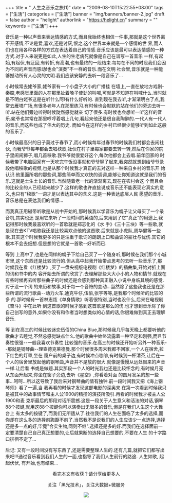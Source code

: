 +++
title = " 人生之音乐之旅(1)"
date = "2009-08-10T15:22:55+08:00"
tags = ["生活"]
categories = ["生活"]
banner = "img/banners/banner-2.jpg"
draft = false
author = "helight"
authorlink = "https://helight.cn"
summary = ""
keywords = ["生活"]
+++

音乐是一种以声音来表达情感的方式,而且我始终也相信一件事,那就是这个世界离不开感情,不论是爱,喜欢,还是讨厌,恨之.这个世界本来就是一个感情的世 界,而人们也在用各种各样的方式在表达着自己的情感.音乐应该是最可以表达情感的一种方式.对于人来说更是如此,人生的生老病死就像是自己在谱写一首音乐 一样,有起始,有起伏,有迂回,有转折,有高潮,也有最终的一段结束.每每在不同的时段我们会因为不同的声音而感动!也会"演奏"不一样的音乐.而在文明 社会里,音乐就是一种能够撼动所有人心灵的文明.我们应该安静的去听一段音乐了...
<!--more-->
小时候常去姥爷家,姥爷家有一个小盘子大小的广播挂 在墙上,一直在放地方戏剧-秦腔,老感觉里面的人在那里扯着嗓子使劲的叫喊,可就是不知道在叫喊什么.当时就是不明白姥爷这是在听什么阿!有什么好听的. 直到现在我去听,才渐渐明白了点,我常去雁塔广场,有很多老年人在那里练习.有时候也会默默的站在他们的旁边去听一听.站在他们旁边听得时候陡然感觉就亲 切了很多.有时候也会想听一听这样的音乐.姥爷也常常在那里哼哼着唱上几句,看起来他还是很自我陶醉的.一代人有一代人的音乐,而这些也成了伟大的历史. 而如今在这样的乡村已经很少能够听到如此这般的音乐了.

小时候最高兴的日子莫过于春节了,而小时候每年过春节的时候我们村都会去闹社伙, 而我爷爷每年都会去唱秧歌,社伙在村子里每家都要去转一转,然后在你家的院子里闹闹狮子,唱几首秧歌.我爷爷就很爱好这个,每次他都会上去唱.前年回家的 时候我带了电脑回家有一天吃完午饭没事就和爷爷聊了起来,我突然就想到给爷爷录段他唱秧歌的视频,也是从那个时候我才真正的去对这样一种来自乡村的音乐开 始认识.他里面所唱的那些词,那些简单而又欢快的调调,能够让你知道这就是我们的音乐.这就是土生土长的音乐.当然随着老一代的渐渐离去,现在在农村会这 个而且会的比较全的人已经越来越少了.这样的歌也许直接说成音乐还不能表现它真实的意义,也只有"秧歌"一词才足以表达其中的含义.这是一种表达底层人民 愿望的音乐.音乐总是在表达我们的情感...

而我真正用磁带听歌是从初中开始的,那时候我以学音乐为幌子让父母买了一个录音机,其实也还 是用它来听了一段时间的英语的,后来用到了它"真正"的用途上,我记得那时候我最喜欢听的一首歌就是郑志化的《水 手》《三十三块》等一些歌,就是现在去KTV唱歌我还是比较喜欢点他的这首歌.后来就是小虎队,周华健等一些 歌.其实这个时候我更多的只是注重于歌词的朗朗上口和曲调的豪壮与忧伤.其它的根本不会去细想.但是想的它就是一首歌--好听而已.

等到 上高中了,也是在同样的幌子下给自己买了一个随身听,那时候在我们那个小城市里,这个东西还是比较流行的.但从高中起我开始带点思考的去听一些音乐了,那 时候我在看《红楼梦》,买了一盘央视版电视剧《红楼梦》的插曲集,开始对折上面的词和书中的内 容开始去所谓的欣赏了.去理解那些大大小小的人物和情节.就现在有些时候再去听那些曲子的时候还是会感到那种真正融入小说中身临其境的感觉.对于没一个词 的来历和故事,对于每一个音符的变动...当然除了这些我也还是在那些所谓的流行歌曲--动力火车,迪克牛仔,伍佰,张宇等等,是我那个时候听的比较的多 的.那时候有一首林志炫《单身情歌》听着很特别,当时也没什么,后来在电视剧《奋斗》中在此听 到这首歌的时候才感到这首歌是那么的伤.也才想到音乐除了你自己创写的意外,如果你没有和作者当时想类似的心情的话,你很难做到真正去理解音乐.

等 到在高三的时候比较迷恋伍佰的China Blue,那时候我几乎每天晚上都要听他的歌曲才去睡觉,不然总感觉缺点什么.他的歌曲中始终流露着一种坚定和刚强,而且节奏性很强--一般我喜欢节奏性 比较强的音乐.在高三的时候还开始听另外一种音乐--那就是钢琴曲--理查德克莱德曼.那个时候很多周末我都不回家,一个人在宿舍,拉下红色的灯罩,坐在 窗户前的桌子边,有时候冲点咖啡,有时候到一杯清茶,让后在一个人的宿舍里放起他的钢琴曲,声音并不是放的很大.就像是慢慢从远处飘来的声音一样.让后看 书或是做题.其实那段一个人的时光我也还是比较怀念的,有时候月亮从东面升起来,你坐在窗子旁边,去听《星空》,你看着对面 的圆月发呆的想一些事...呵呵...所以这导致了我后来对钢琴曲的情有独钟.前一段时间我又把《海上钢琴师》看了一遍,当 我再看的时候才发现这部电影的深奥来.在第一次看到时候我只是被其中的故事情节和主人公1900的精攒的演技所吸引.再看的时候我才被主人公1900和麦 克斯最后的那段对话所震撼.这是一段关于人生意义和活法的对话,钢琴88个按键,就用这88个按键你可以演奏出无限多的音乐,但是在我们人生这个大舞台上 有太多的按键了,而我们无所适从了.往往我们的人生在面临了太多的选择,而你却在这么多的选择前踟蹰不前了.当然我不是说我们的人生应该少一点选择,选择 还是多一点的好,毕竟"合实生物,同则不继".选择还是多的好.而我们在选择面前一定要清楚自己自己真正想要的,让后就果断的选择自己想要的,不要在人生 的十字路口徘徊不定了...

后记:
又有一段时间没有写东西了,还是需要整理人生的.还有几篇,就把它们都写出来吧!!!通过音乐看到我们人生的一面,也指导了我们人生前行的路途. 人生如歌, 起起伏伏, 有开始,也有结束...

<center>
看完本文有收获？请分享给更多人<br>

关注「黑光技术」，关注大数据+微服务<br>

![](/img/qrcode_helight_tech.jpg)
</center>
